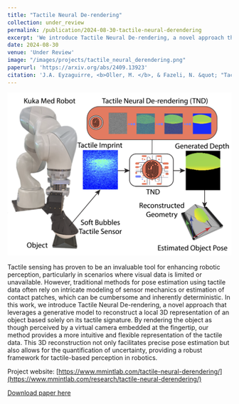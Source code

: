 ```yaml
---
title: "Tactile Neural De-rendering"
collection: under_review
permalink: /publication/2024-08-30-tactile-neural-derendering
excerpt: 'We introduce Tactile Neural De-rendering, a novel approach that leverages a generative model to reconstruct a local 3D representation of an object based solely on its tactile signature.'
date: 2024-08-30
venue: 'Under Review'
image: "/images/projects/tactile_neural_derendering.png"
paperurl: 'https://arxiv.org/abs/2409.13923'
citation: 'J.A. Eyzaguirre, <b>Oller, M. </b>, & Fazeli, N. &quot; "Tactile Neural De-rendering". &quot; <i>2024</i>.'
---
```



![Tactile Neural De-rendering](/images/projects/tactile_neural_derendering.png)

Tactile sensing has proven to be an invaluable tool for enhancing robotic perception, particularly in scenarios where visual data is limited or unavailable. However, traditional methods for pose estimation using tactile data often rely on intricate modeling of sensor mechanics or estimation of contact patches, which can be cumbersome and inherently deterministic. In this work, we introduce Tactile Neural De-rendering, a novel approach that leverages a generative model to reconstruct a local 3D representation of an object based solely on its tactile signature. By rendering the object as though perceived by a virtual camera embedded at the fingertip, our method provides a more intuitive and flexible representation of the tactile data. This 3D reconstruction not only facilitates precise pose estimation but also allows for the quantification of uncertainty, providing a robust framework for tactile-based perception in robotics.

Project website: [https://www.mmintlab.com/tactile-neural-derendering/](https://www.mmintlab.com/research/tactile-neural-derendering/)


[Download paper here](https://arxiv.org/abs/2409.13923)

